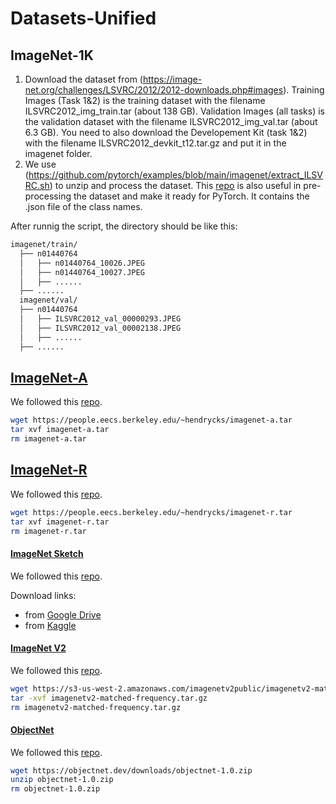 # Datasets-Unified

## ImageNet-1K

1. Download the dataset from (https://image-net.org/challenges/LSVRC/2012/2012-downloads.php#images). Training Images (Task 1&2) is the training dataset with the filename ILSVRC2012_img_train.tar (about 138 GB). Validation Images (all tasks) is the validation dataset with the filename ILSVRC2012_img_val.tar (about 6.3 GB). You need to also download the Developement Kit (task 1&2) with the filename ILSVRC2012_devkit_t12.tar.gz and put it in the imagenet folder.
2. We use (https://github.com/pytorch/examples/blob/main/imagenet/extract_ILSVRC.sh) to unzip and process the dataset. This [repo](https://github.com/Jasonlee1995/ImageNet-1K/tree/main) is also useful in pre-processing the dataset and make it ready for PyTorch. It contains the .json file of the class names.

After runnig the script, the directory should be like this: 

```bash
imagenet/train/
  ├── n01440764
  │   ├── n01440764_10026.JPEG
  │   ├── n01440764_10027.JPEG
  │   ├── ......
  ├── ......
  imagenet/val/
  ├── n01440764
  │   ├── ILSVRC2012_val_00000293.JPEG
  │   ├── ILSVRC2012_val_00002138.JPEG
  │   ├── ......
  ├── ......
```
## [ImageNet-A](https://github.com/hendrycks/natural-adv-examples)

We followed this [repo](https://github.com/mlfoundations/model-soups/blob/main/datasets.md).

```bash
wget https://people.eecs.berkeley.edu/~hendrycks/imagenet-a.tar
tar xvf imagenet-a.tar
rm imagenet-a.tar
```
## [ImageNet-R](https://github.com/hendrycks/imagenet-r)

We followed this [repo](https://github.com/mlfoundations/model-soups/blob/main/datasets.md).

```bash
wget https://people.eecs.berkeley.edu/~hendrycks/imagenet-r.tar
tar xvf imagenet-r.tar
rm imagenet-r.tar
```
#### [ImageNet Sketch](https://github.com/HaohanWang/ImageNet-Sketch)
We followed this [repo](https://github.com/mlfoundations/model-soups/blob/main/datasets.md).

Download links:
- from [Google Drive](https://drive.google.com/open?id=1Mj0i5HBthqH1p_yeXzsg22gZduvgoNeA)
- from [Kaggle](https://www.kaggle.com/wanghaohan/imagenetsketch)

#### [ImageNet V2](https://github.com/modestyachts/ImageNetV2)
We followed this [repo](https://github.com/mlfoundations/model-soups/blob/main/datasets.md).

```bash
wget https://s3-us-west-2.amazonaws.com/imagenetv2public/imagenetv2-matched-frequency.tar.gz
tar -xvf imagenetv2-matched-frequency.tar.gz
rm imagenetv2-matched-frequency.tar.gz
```

#### [ObjectNet](https://objectnet.dev/)
We followed this [repo](https://github.com/mlfoundations/model-soups/blob/main/datasets.md).

```bash
wget https://objectnet.dev/downloads/objectnet-1.0.zip
unzip objectnet-1.0.zip
rm objectnet-1.0.zip
```
